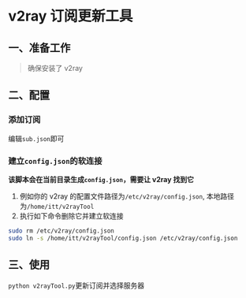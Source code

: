 # v2ray 订阅更新工具

## 一、准备工作

> 确保安装了 v2ray

## 二、配置


### 添加订阅

编辑`sub.json`即可

### 建立`config.json`的软连接

**该脚本会在当前目录生成`config.json`，需要让 v2ray 找到它**

1. 例如你的 v2ray 的配置文件路径为`/etc/v2ray/config.json`, 本地路径为`/home/itt/v2rayTool`
2. 执行如下命令删除它并建立软连接
```sh
sudo rm /etc/v2ray/config.json
sudo ln -s /home/itt/v2rayTool/config.json /etc/v2ray/config.json
```

## 三、使用

`python v2rayTool.py`更新订阅并选择服务器

